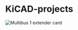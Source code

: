 # KiCAD-projects
![Multibus 1 extender card](https://github.com/airlomba/KiCAD-projects/tree/main/Multibus-1-extender/PCB_shot.jpg?raw=true)
